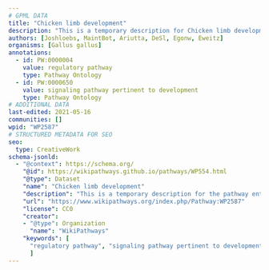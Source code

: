 ```yaml
---
# GPML DATA
title: "Chicken limb development"
description: "This is a temporary description for Chicken limb development"
authors: [Joshloebs, MaintBot, Ariutta, DeSl, Egonw, Eweitz]
organisms: [Gallus gallus]
annotations:
  - id: PW:0000004
    value: regulatory pathway
    type: Pathway Ontology
  - id: PW:0000650
    value: signaling pathway pertinent to development
    type: Pathway Ontology
# ADDITIONAL DATA
last-edited: 2021-05-16
communities: []
wpid: "WP2587"
# STRUCTURED METADATA FOR SEO
seo:
  type: CreativeWork
schema-jsonld:
  - "@context": https://schema.org/
    "@id": https://wikipathways.github.io/pathways/WP554.html
    "@type": Dataset
    "name": "Chicken limb development"
    "description": "This is a temporary description for the pathway entitled: Chicken limb development"
    "url": "https://www.wikipathways.org/index.php/Pathway:WP2587"
    "license": CC0
    "creator":
    - "@type": Organization
      "name": "WikiPathways"
    "keywords": [
      "regulatory pathway", "signaling pathway pertinent to development",
      ]
---
```

